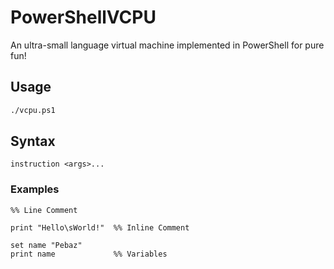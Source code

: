 # PowerShellVCPU
An ultra-small language virtual machine implemented in PowerShell for pure fun!

## Usage

```bash
./vcpu.ps1
```

## Syntax

```assembly
instruction <args>...
```

### Examples

```assembly
%% Line Comment

print "Hello\sWorld!"  %% Inline Comment

set name "Pebaz"
print name             %% Variables


```



